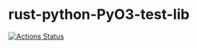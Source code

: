 # rust-python-PyO3-test-lib

[![Actions Status](https://github.com/BurnySc2/rust-python-PyO3-test-lib/workflows/RustBuild/badge.svg)](https://github.com/BurnySc2/rust-python-PyO3-test-lib/actions)
